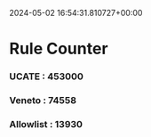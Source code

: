 2024-05-02 16:54:31.810727+00:00
# Rule Counter 
 ### UCATE : 453000

 ### Veneto : 74558

 ### Allowlist : 13930